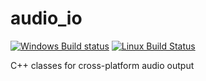 # audio_io

[![Windows Build status](https://ci.appveyor.com/api/projects/status/acv7o1m9nab0v8p3?svg=true)](https://ci.appveyor.com/project/camlorn/audio-io)
[![Linux Build Status](https://travis-ci.org/camlorn/audio_io.svg?branch=master)](https://travis-ci.org/libaudioverse/audio_io)

C++ classes for cross-platform audio output
